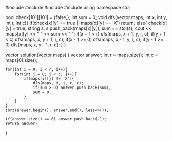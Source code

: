 #include <string>
#include <vector>
#include <iostream>
#include <algorithm>
using namespace std;

bool check[101][101] = {false,};
int sum = 0;
void dfs(vector<string> maps, int x, int y, int r, int c){
    if(check[x][y] == true || maps[x][y] == 'X') return;
    else{
        check[x][y] = true;
        string s;
        s.push_back(maps[x][y]);
        sum += stoi(s);
        cout << maps[x][y] << " " << sum << " ";
        if(x + 1 < r) dfs(maps, x + 1, y, r, c);
        if(y + 1 < c) dfs(maps, x, y + 1, r, c);
        if(x - 1 >= 0) dfs(maps, x - 1, y, r, c);
        if(y - 1 >= 0) dfs(maps, x, y - 1, r, c);
    }
}

vector<int> solution(vector<string> maps) {
    vector<int> answer;
    int r = maps.size();
    int c = maps[0].size();
    
    for(int i = 0; i < r; i++){
        for(int j = 0; j < c; j++){
            if(maps[i][j] != 'X'){
                dfs(maps, i, j, r, c);
                if(sum > 0) answer.push_back(sum);                                
                sum = 0;
            }            
        }
    }
    sort(answer.begin(), answer.end(), less<>());
    
    if(answer.size() == 0) answer.push_back(-1);
    return answer;
}